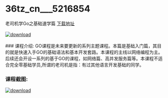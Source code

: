 # 36tz_cn___5216854
老司机学Go之基础速学篇
[下载地址](http://www.36tz.cn/article/5216854 "下载地址")
<br/></br>[![download](http://36tz.cn/muke_img/2020_12_2-41-300x191.png "下载地址")](http://www.36tz.cn/article/5216854 "下载地址")
<br/></br>### 课程介绍:
GO课程是未来要更新的系列主题课程。本篇是基础入门篇，其目的就是快速入手GO的基础语法和基本开发套路。本课程的主线以网络编程为主。后续还会开设一系列的基于GO的课程，如网络篇、高并发服务篇等。本课程不适合完全零基础学员,所谓的老司机是指：有过其他语言开发基础的同学。

### 课程截图:
[![download](http://36tz.cn/muke_img/2020_12_1-43.png "下载地址")](http://www.36tz.cn/article/5216854 "下载地址")
